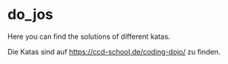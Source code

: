 # do_jos
Here you can find the solutions of different katas.

Die Katas sind auf https://ccd-school.de/coding-dojo/ zu finden.



